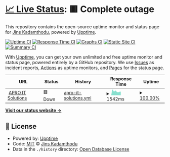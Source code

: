 # [📈 Live Status](https://anonxrider.github.io/uptime): <!--live status--> **🟥 Complete outage**

This repository contains the open-source uptime monitor and status page for [Jins Kadamthodu](www.jinskadamthodu.com), powered by [Upptime](https://github.com/upptime/upptime).

[![Uptime CI](https://github.com/anonxrider/uptime/workflows/Uptime%20CI/badge.svg)](https://github.com/anonxrider/uptime/actions?query=workflow%3A%22Uptime+CI%22)
[![Response Time CI](https://github.com/anonxrider/uptime/workflows/Response%20Time%20CI/badge.svg)](https://github.com/anonxrider/uptime/actions?query=workflow%3A%22Response+Time+CI%22)
[![Graphs CI](https://github.com/anonxrider/uptime/workflows/Graphs%20CI/badge.svg)](https://github.com/anonxrider/uptime/actions?query=workflow%3A%22Graphs+CI%22)
[![Static Site CI](https://github.com/anonxrider/uptime/workflows/Static%20Site%20CI/badge.svg)](https://github.com/anonxrider/uptime/actions?query=workflow%3A%22Static+Site+CI%22)
[![Summary CI](https://github.com/anonxrider/uptime/workflows/Summary%20CI/badge.svg)](https://github.com/anonxrider/uptime/actions?query=workflow%3A%22Summary+CI%22)

With [Upptime](https://upptime.js.org), you can get your own unlimited and free uptime monitor and status page, powered entirely by a GitHub repository. We use [Issues](https://github.com/anonxrider/uptime/issues) as incident reports, [Actions](https://github.com/anonxrider/uptime/actions) as uptime monitors, and [Pages](https://anonxrider.github.io/uptime) for the status page.

<!--start: status pages-->
<!-- This summary is generated by Upptime (https://github.com/upptime/upptime) -->
<!-- Do not edit this manually, your changes will be overwritten -->
<!-- prettier-ignore -->
| URL | Status | History | Response Time | Uptime |
| --- | ------ | ------- | ------------- | ------ |
| <img alt="" src="https://icons.duckduckgo.com/ip3/aproitsolutions.in.ico" height="13"> [APRO IT Solutions](https://aproitsolutions.in/) | 🟥 Down | [apro-it-solutions.yml](https://github.com/anonxrider/uptime/commits/HEAD/history/apro-it-solutions.yml) | <details><summary><img alt="Response time graph" src="./graphs/apro-it-solutions/response-time-week.png" height="20"> 1542ms</summary><br><a href="https://anonxrider.github.io/uptime/history/apro-it-solutions"><img alt="Response time 4077" src="https://img.shields.io/endpoint?url=https%3A%2F%2Fraw.githubusercontent.com%2Fanonxrider%2Fuptime%2FHEAD%2Fapi%2Fapro-it-solutions%2Fresponse-time.json"></a><br><a href="https://anonxrider.github.io/uptime/history/apro-it-solutions"><img alt="24-hour response time 1426" src="https://img.shields.io/endpoint?url=https%3A%2F%2Fraw.githubusercontent.com%2Fanonxrider%2Fuptime%2FHEAD%2Fapi%2Fapro-it-solutions%2Fresponse-time-day.json"></a><br><a href="https://anonxrider.github.io/uptime/history/apro-it-solutions"><img alt="7-day response time 1542" src="https://img.shields.io/endpoint?url=https%3A%2F%2Fraw.githubusercontent.com%2Fanonxrider%2Fuptime%2FHEAD%2Fapi%2Fapro-it-solutions%2Fresponse-time-week.json"></a><br><a href="https://anonxrider.github.io/uptime/history/apro-it-solutions"><img alt="30-day response time 2282" src="https://img.shields.io/endpoint?url=https%3A%2F%2Fraw.githubusercontent.com%2Fanonxrider%2Fuptime%2FHEAD%2Fapi%2Fapro-it-solutions%2Fresponse-time-month.json"></a><br><a href="https://anonxrider.github.io/uptime/history/apro-it-solutions"><img alt="1-year response time 4077" src="https://img.shields.io/endpoint?url=https%3A%2F%2Fraw.githubusercontent.com%2Fanonxrider%2Fuptime%2FHEAD%2Fapi%2Fapro-it-solutions%2Fresponse-time-year.json"></a></details> | <details><summary><a href="https://anonxrider.github.io/uptime/history/apro-it-solutions">100.00%</a></summary><a href="https://anonxrider.github.io/uptime/history/apro-it-solutions"><img alt="All-time uptime 98.90%" src="https://img.shields.io/endpoint?url=https%3A%2F%2Fraw.githubusercontent.com%2Fanonxrider%2Fuptime%2FHEAD%2Fapi%2Fapro-it-solutions%2Fuptime.json"></a><br><a href="https://anonxrider.github.io/uptime/history/apro-it-solutions"><img alt="24-hour uptime 100.00%" src="https://img.shields.io/endpoint?url=https%3A%2F%2Fraw.githubusercontent.com%2Fanonxrider%2Fuptime%2FHEAD%2Fapi%2Fapro-it-solutions%2Fuptime-day.json"></a><br><a href="https://anonxrider.github.io/uptime/history/apro-it-solutions"><img alt="7-day uptime 100.00%" src="https://img.shields.io/endpoint?url=https%3A%2F%2Fraw.githubusercontent.com%2Fanonxrider%2Fuptime%2FHEAD%2Fapi%2Fapro-it-solutions%2Fuptime-week.json"></a><br><a href="https://anonxrider.github.io/uptime/history/apro-it-solutions"><img alt="30-day uptime 99.91%" src="https://img.shields.io/endpoint?url=https%3A%2F%2Fraw.githubusercontent.com%2Fanonxrider%2Fuptime%2FHEAD%2Fapi%2Fapro-it-solutions%2Fuptime-month.json"></a><br><a href="https://anonxrider.github.io/uptime/history/apro-it-solutions"><img alt="1-year uptime 98.90%" src="https://img.shields.io/endpoint?url=https%3A%2F%2Fraw.githubusercontent.com%2Fanonxrider%2Fuptime%2FHEAD%2Fapi%2Fapro-it-solutions%2Fuptime-year.json"></a></details>

<!--end: status pages-->

[**Visit our status website →**](https://anonxrider.github.io/uptime)

## 📄 License

- Powered by: [Upptime](https://github.com/upptime/upptime)
- Code: [MIT](./LICENSE) © [Jins Kadamthodu](www.jinskadamthodu.com)
- Data in the `./history` directory: [Open Database License](https://opendatacommons.org/licenses/odbl/1-0/)

